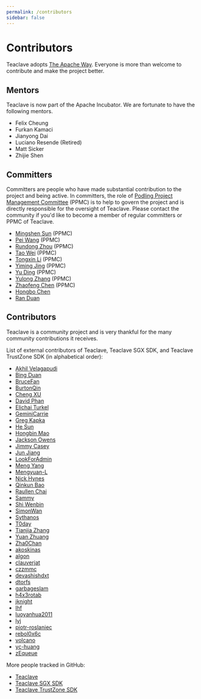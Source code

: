 ```yaml
---
permalink: /contributors
sidebar: false
---
```


# Contributors

Teaclave adopts [The Apache Way](https://www.apache.org/theapacheway/).
Everyone is more than welcome to contribute and make the project better.

## Mentors

Teaclave is now part of the Apache Incubator. We are fortunate to have the
following mentors.

- Felix Cheung
- Furkan Kamaci
- Jianyong Dai
- Luciano Resende (Retired)
- Matt Sicker
- Zhijie Shen

## Committers

Committers are people who have made substantial contribution to the project and
being active. In committers, the role of
[Podling Project Management Committee](https://incubator.apache.org/guides/ppmc.html)
(PPMC) is to help to govern the project and is directly responsible for the
oversight of Teaclave. Please contact the community if you'd like to become a
member of regular committers or PPMC of Teaclave.

- [Mingshen Sun](https://github.com/mssun) (PPMC)
- [Pei Wang](https://github.com/uraj) (PPMC)
- [Rundong Zhou](https://github.com/rdzhou) (PPMC)
- [Tao Wei](https://github.com/LenxWei) (PPMC)
- [Tongxin Li](https://github.com/litongxin1991) (PPMC)
- [Yiming Jing](https://github.com/kevinis) (PPMC)
- [Yu Ding](https://github.com/dingelish) (PPMC)
- [Yulong Zhang](https://github.com/yulongzhang) (PPMC)
- [Zhaofeng Chen](https://github.com/m4sterchain) (PPMC)
- [Hongbo Chen](https://github.com/ya0guang)
- [Ran Duan](https://github.com/volcano0dr/)

## Contributors

Teaclave is a community project and is very thankful for the many community
contributions it receives.

List of external contributors of Teaclave, Teaclave SGX SDK, and Teaclave
TrustZone SDK (in alphabetical order):
  - [Akhil Velagapudi](https://github.com/akhilles)
  - [Bing Duan](https://github.com/duanbing)
  - [BruceFan](https://github.com/fanrong1992)
  - [BurtonQin](https://github.com/BurtonQin)
  - [Cheng XU](https://github.com/xu-cheng)
  - [David Phan](https://github.com/davidp94)
  - [Elichai Turkel](https://github.com/elichai)
  - [GeminiCarrie](https://github.com/GeminiCarrie)
  - [Greg Kapka](https://github.com/gskapka)
  - [He Sun](https://github.com/henrysun007)
  - [Hongbin Mao](https://github.com/hello2mao)
  - [Jackson Owens](https://github.com/jbowens)
  - [Jimmy Casey](https://github.com/jimmycasey)
  - [Jun Jiang](https://github.com/jasl)
  - [LookForAdmin](https://github.com/60ke)
  - [Meng Yang](https://github.com/m3ngyang)
  - [Mengyuan-L](https://github.com/Mengyuan-L)
  - [Nick Hynes](https://github.com/nhynes)
  - [Qinkun Bao](https://github.com/qinkunbao)
  - [Raullen Chai](https://github.com/raullenchai)
  - [Sammy](https://github.com/sammyne)
  - [Shi Wenbin](https://github.com/bradyjoestar)
  - [SimonWan](https://github.com/SimonWan)
  - [Sythanos](https://github.com/sythanos)
  - [T0day](https://github.com/hi-T0day)
  - [Tianjia Zhang](https://github.com/uudiin)
  - [Yuan Zhuang](https://github.com/DemesneGH)
  - [Zha0Chan](https://github.com/Zha0Chan)
  - [akoskinas](https://github.com/akoskinas)
  - [algon](https://github.com/algon-320)
  - [clauverjat](https://github.com/clauverjat)
  - [czzmmc](https://github.com/czzmmc)
  - [devashishdxt](https://github.com/devashishdxt)
  - [dtorfs](https://github.com/dtorfs)
  - [garbageslam](https://github.com/garbageslam)
  - [h4x3rotab](https://github.com/h4x3rotab)
  - [jknight](https://github.com/jknight)
  - [lhf](https://github.com/EighteenZi)
  - [luoyanhua2011](https://github.com/luoyanhua2011)
  - [lyj](https://github.com/lengyijun)
  - [piotr-roslaniec](https://github.com/piotr-roslaniec)
  - [rebol0x6c](https://github.com/rebol0x6c)
  - [volcano](https://github.com/volcano0dr)
  - [yc-huang](https://github.com/yc-huang)
  - [zEqueue](https://github.com/z1queue)

More people tracked in GitHub:
  - [Teaclave](https://github.com/apache/incubator-teaclave/graphs/contributors)
  - [Teaclave SGX SDK](https://github.com/apache/incubator-teaclave-sgx-sdk/graphs/contributors)
  - [Teaclave TrustZone SDK](https://github.com/apache/incubator-teaclave-trustzone-sdk/graphs/contributors)

